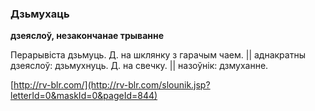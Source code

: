 ### Дзьмухаць
**дзеяслоў, незакончанае трыванне**

Перарывіста дзьмуць. Д. на шклянку з гарачым чаем. || аднакратны дзеяслоў: дзьмухнуць. Д. на свечку. || назоўнік: дзмуханне.

<a rel="author">[http://rv-blr.com/](http://rv-blr.com/slounik.jsp?letterId=0&maskId=0&pageId=844)</a>
